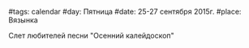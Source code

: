 #tags: calendar
#day: Пятница
#date: 25-27 сентября 2015г.
#place: Вязынка

Слет любителей песни "Осенний калейдоскоп"